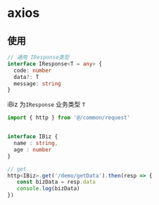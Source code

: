<!--
 * @Author: renxiaofan
 * @Date: 2020-03-21 23:22:21
 * @LastEditors: renxiaofan
 * @LastEditTime: 2020-03-23 12:40:47
 * @Description: 
 -->
# axios

## 使用



```ts 
// 通用 IResponse类型
interface IResponse<T = any> {
  code: number
  data?: T
  message: string
}

```


iBiz 为`IResponse` 业务类型 `T`
```ts
import { http } from '@/common/request'


interface IBiz {
  name : string,
  age : number
}

// get
http<IBiz>.get('/demo/getData').then(resp => {
   const bizData = resp.data
   console.log(bizData)
})


```
